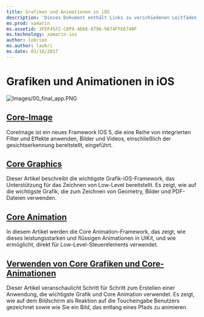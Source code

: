 ```yaml
---
title: Grafiken und Animationen in iOS
description: 'Dieses Dokument enthält Links zu verschiedenen Leitfäden, die wie die Core-Image und Core Graphics Core Animation-Frameworks in Xamarin.iOS verwendet werden kann.'
ms.prod: xamarin
ms.assetid: 3FEF45F2-C0F0-4D66-8796-9674FFE6740F
ms.technology: xamarin-ios
author: lobrien
ms.author: laobri
ms.date: 03/18/2017
---
```


# <a name="graphics-and-animation-in-ios"></a>Grafiken und Animationen in iOS

![Images/00_final_app.PNG](images/00-final-app.png "eine Beispiel-app-Ausführung")

##  <a name="core-imageiosplatformgraphics-animation-iosintroduction-to-coreimagemd"></a>[Core-Image](~/ios/platform/graphics-animation-ios/introduction-to-coreimage.md)

CoreImage ist ein neues Framework IOS 5, die eine Reihe von integrierten Filter und Effekte anwenden, Bilder und Videos, einschließlich der gesichtserkennung bereitstellt, eingeführt.

##  <a name="core-graphicsiosplatformgraphics-animation-ioscore-graphicsmd"></a>[Core Graphics](~/ios/platform/graphics-animation-ios/core-graphics.md)

Dieser Artikel beschreibt die wichtigste Grafik-iOS-Framework, das Unterstützung für das Zeichnen von Low-Level bereitstellt. Es zeigt, wie auf die wichtigste Grafik, die zum Zeichnen von Geometry, Bilder und PDF-Dateien verwenden.

##  <a name="core-animationiosplatformgraphics-animation-ioscore-animationmd"></a>[Core Animation](~/ios/platform/graphics-animation-ios/core-animation.md)

In diesem Artikel werden die Core Animation-Framework, das zeigt, wie dieses leistungsstarken und flüssigen Animationen in UIKit, und wie ermöglicht, direkt für Low-Level-Steuerelements verwendet.

##  <a name="using-core-graphics-and-core-animationiosplatformgraphics-animation-iosgraphics-animation-walkthroughmd"></a>[Verwenden von Core Grafiken und Core-Animationen](~/ios/platform/graphics-animation-ios/graphics-animation-walkthrough.md)

Dieser Artikel veranschaulicht Schritt für Schritt zum Erstellen einer Anwendung, die wichtigste Grafik und Core Animation verwendet. Es zeigt, wie auf dem Bildschirm als Reaktion auf die Toucheingabe Benutzers gezeichnet sowie wie Sie ein Bild, das entlang eines Pfads zu animieren.
